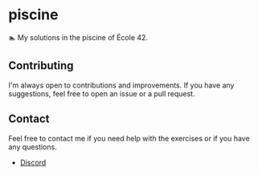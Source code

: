 # piscine
🏊 My solutions in the piscine of École 42.

## Contributing
I'm always open to contributions and improvements. If you have any suggestions, feel free to open an issue or a pull request.

## Contact
Feel free to contact me if you need help with the exercises or if you have any questions.

- [Discord](https://discord.gg/6FwNtZdbWH)
